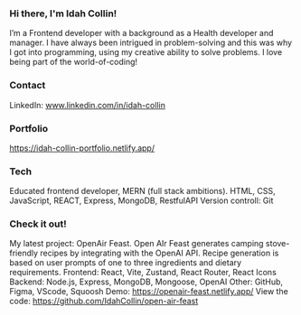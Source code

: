 ### Hi there, I'm Idah Collin!

I’m a Frontend developer with a background as a Health developer and manager. I have always been intrigued in problem-solving and this was why I got into programming, using my creative ability to solve problems. I love being part of the world-of-coding!

### Contact

LinkedIn: www.linkedin.com/in/idah-collin

### Portfolio

https://idah-collin-portfolio.netlify.app/

### Tech

Educated frontend developer, MERN (full stack ambitions). 
HTML, CSS, JavaScript, REACT, Express, MongoDB, RestfulAPI
Version controll: Git

### Check it out!

My latest project: OpenAir Feast. Open AIr Feast generates camping stove-friendly recipes by integrating with the OpenAI API. Recipe generation is based on user prompts of one to three ingredients and dietary requirements. 
Frontend: React, Vite, Zustand, React Router, React Icons
Backend: Node.js, Express, MongoDB, Mongoose, OpenAI
Other: GitHub, Figma, VScode, Squoosh
Demo: https://openair-feast.netlify.app/
View the code: https://github.com/IdahCollin/open-air-feast

<!--
**IdahCollin/IdahCollin** is a ✨ _special_ ✨ repository because its `README.md` (this file) appears on your GitHub profile.

Here are some ideas to get you started:

- 🔭 I’m currently working on ...
- 🌱 I’m currently learning ...
- 👯 I’m looking to collaborate on ...
- 🤔 I’m looking for help with ...
- 💬 Ask me about ...
- 📫 How to reach me: ...
- 😄 Pronouns: ...
- ⚡ Fun fact: ...
-->
